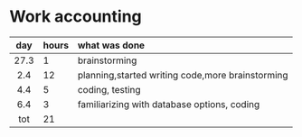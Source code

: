 # Work accounting

| day | hours | what was done  |
| :---: | :---| :-----|
| 27.3 | 1   | brainstorming |
| 2.4 | 12   | planning,started writing code,more brainstorming |
| 4.4 | 5    | coding, testing |
| 6.4 | 3    | familiarizing with database options, coding|
| tot | 21   | |
